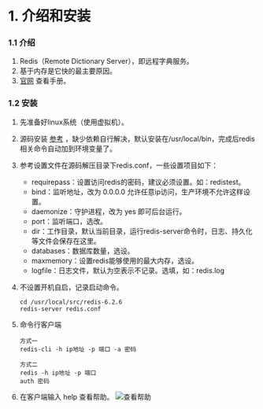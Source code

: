 # 1. 介绍和安装

### 1.1 介绍
1. Redis（Remote Dictionary Server），即远程字典服务。
2. 基于内存是它快的最主要原因。
3. [官网](https://redis.io/) 查看手册。

### 1.2 安装
1. 先准备好linux系统（使用虚拟机）。
2. 源码安装 [参考](https://redis.io/docs/getting-started/installation/install-redis-from-source/) ，缺少依赖自行解决，默认安装在/usr/local/bin，完成后redis相关命令自动加到环境变量了。
3. 参考设置文件在源码解压目录下redis.conf，一些设置项目如下：
   + requirepass：设置访问redis的密码，建议必须设置。如：redistest。
   + bind：监听地址，改为 0.0.0.0 允许任意ip访问，生产环境不允许这样设置。
   + daemonize：守护进程，改为 yes 即可后台运行。
   + port：监听端口，选改。
   + dir：工作目录，默认当前目录，运行redis-server命令时，日志、持久化等文件会保存在这里。
   + databases：数据库数量，选设。
   + maxmemory：设置redis能够使用的最大内存，选设。
   + logfile：日志文件，默认为空表示不记录。选填，如：redis.log
4. 不设置开机自启，记录启动命令。

    ```shell
    cd /usr/local/src/redis-6.2.6
    redis-server redis.conf
    ```
   
5. 命令行客户端

    ```shell
    方式一
    redis-cli -h ip地址 -p 端口 -a 密码
    
    方式二
    redis -h ip地址 -p 端口
    auth 密码
    ```
   
6. 在客户端输入 help 查看帮助。
![查看帮助](images/redis客户端help.png)